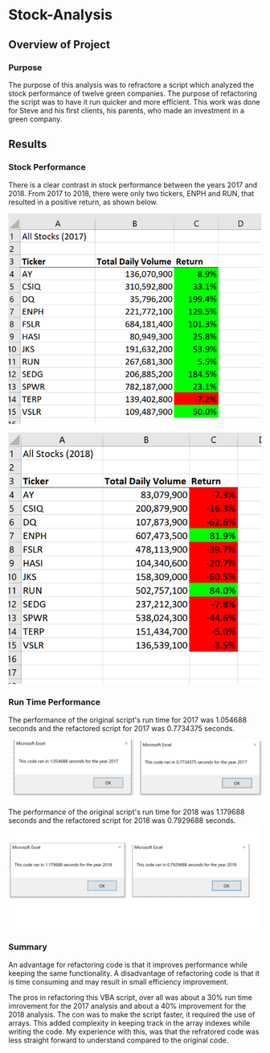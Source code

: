 # Stock-Analysis


   
## Overview of Project 
### Purpose

The purpose of this analysis was to refractore a script which analyzed the stock performance of twelve green companies. The purpose of refactoring the script was to have it run quicker and more efficient. This work was done for Steve and his first clients, his parents, who made an investment in a green company.  


## Results
### Stock Performance
There is a clear contrast in stock performance between the years 2017 and 2018. From 2017 to 2018, there were only two tickers, ENPH and RUN, that resulted in a positive return, as shown below.
	
![Image_Here](Resources/2017analysis.PNG)

![Image_here](Resources/2018Analysis.PNG)

### Run Time Performance
The performance of the original script's run time for 2017 was 1.054688 seconds and the refactored script for 2017 was 0.7734375 seconds.
    

![2017_run_time](Resources/2017_compared_run_time.png
)


The performance of the original script's run time for 2018 was 1.179688 seconds and the refactored script for 2018 was 0.7929688 seconds.
![2018_run_time](Resources/2018_compared_run_time.png)


### Summary
An advantage for refactoring code is that it improves performance while keeping the same functionality. A disadvantage of refactoring code is that it is time consuming and may result in small efficiency improvement. 

The pros in refactoring this VBA script, over all was about a 30% run time imrovement for the 2017 analysis and about a 40% improvement for the 2018 analysis. The con was to make the script faster, it required the use of arrays. This added complexity in keeping track in the array indexes while writing the code. My experience with this, was that the refratored code was less straight forward to understand compared to the original code. 
